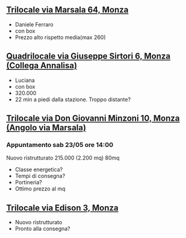 ## [Trilocale via Marsala 64, Monza](https://salesforce-digital-test.s3-eu-west-1.amazonaws.com/index.html)

* Daniele Ferraro
* con box
* Prezzo alto rispetto media(max 260)

## [Quadrilocale via Giuseppe Sirtori 6, Monza (Collega Annalisa)](https://www.immobiliare.it/annunci/78383293)

* Luciana
* con box
* 320.000
* 22 min a piedi dalla stazione. Troppo distante?

## [Trilocale via Don Giovanni Minzoni 10, Monza (Angolo via Marsala)](https://www.immobiliare.it/annunci/78881531/)
### Appuntamento sab 23/05 ore 14:00
Nuovo ristrutturato 215.000 (2.200 mq) 80mq

* Classe energetica?
* Tempi di consegna?
* Portineria?
* Ottimo prezzo al mq


## [Trilocale via Edison 3, Monza](https://www.immobiliare.it/annunci/79370533/)
* Nuovo ristrutturato
* Pronto alla consegna?
